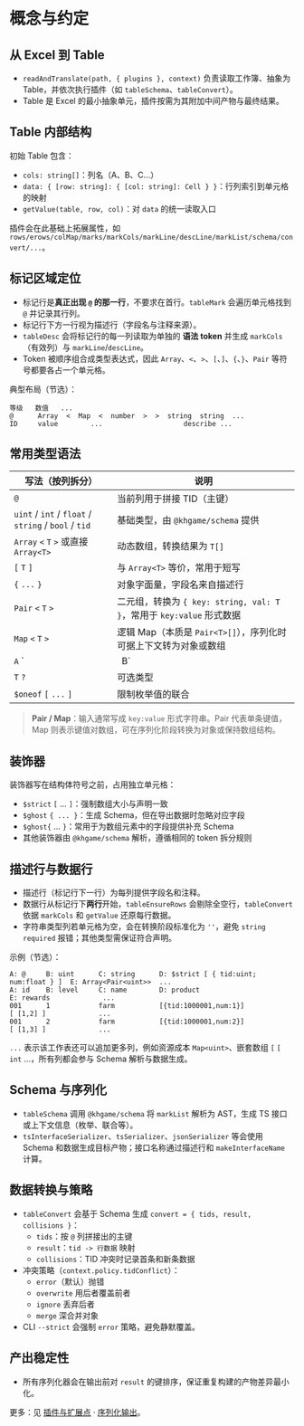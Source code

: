 # 概念与约定

## 从 Excel 到 Table

- `readAndTranslate(path, { plugins }, context)` 负责读取工作簿、抽象为 Table，并依次执行插件（如 `tableSchema`、`tableConvert`）。
- Table 是 Excel 的最小抽象单元，插件按需为其附加中间产物与最终结果。

## Table 内部结构

初始 Table 包含：
- `cols: string[]`：列名（A、B、C...）
- `data: { [row: string]: { [col: string]: Cell } }`：行列索引到单元格的映射
- `getValue(table, row, col)`：对 `data` 的统一读取入口

插件会在此基础上拓展属性，如 `rows/erows/colMap/marks/markCols/markLine/descLine/markList/schema/convert/...`。

## 标记区域定位

- 标记行是**真正出现 `@` 的那一行**，不要求在首行。`tableMark` 会遍历单元格找到 `@` 并记录其行列。
- 标记行下方一行视为描述行（字段名与注释来源）。
- `tableDesc` 会将标记行的每一列读取为单独的 **语法 token** 并生成 `markCols`（有效列）与 `markLine`/`descLine`。
- Token 被顺序组合成类型表达式，因此 `Array`、`<`、`>`、`[`、`]`、`{`、`}`、`Pair` 等符号都要各占一个单元格。

典型布局（节选）：
```
等级   数值   ...
@      Array  <  Map  <  number  >  >  string  string  ...
ID     value        ...                    describe ...
```

## 常用类型语法

| 写法（按列拆分） | 说明 |
| ---------------- | ---- |
| `@`              | 当前列用于拼接 TID（主键） |
| `uint` / `int` / `float` / `string` / `bool` / `tid` | 基础类型，由 `@khgame/schema` 提供 |
| `Array` `<` `T` `>` 或直接 `Array<T>` | 动态数组，转换结果为 `T[]` |
| `[` `T` `]`      | 与 `Array<T>` 等价，常用于短写 |
| `{` `...` `}`    | 对象字面量，字段名来自描述行 |
| `Pair` `<` `T` `>` | 二元组，转换为 `{ key: string, val: T }`，常用于 `key:value` 形式数据 |
| `Map` `<` `T` `>` | 逻辑 Map（本质是 `Pair<T>[]`），序列化时可据上下文转为对象或数组 |
| `A` `|` `B`      | 联合类型 |
| `T` `?`          | 可选类型 |
| `$oneof` `[` `...` `]` | 限制枚举值的联合 |

> **Pair / Map**：输入通常写成 `key:value` 形式字符串。Pair 代表单条键值，Map 则表示键值对数组，可在序列化阶段转换为对象或保持数组结构。

## 装饰器

装饰器写在结构体符号之前，占用独立单元格：
- `$strict` `[` ... `]`：强制数组大小与声明一致
- `$ghost` `{ ... }`：生成 Schema，但在导出数据时忽略对应字段
- `$ghost{` ... `}`：常用于为数组元素中的字段提供补充 Schema
- 其他装饰器由 `@khgame/schema` 解析，遵循相同的 token 拆分规则

## 描述行与数据行

- 描述行（标记行下一行）为每列提供字段名和注释。
- 数据行从标记行下**两行**开始，`tableEnsureRows` 会剔除全空行，`tableConvert` 依据 `markCols` 和 `getValue` 还原每行数据。
- 字符串类型列若单元格为空，会在转换阶段标准化为 `''`，避免 `string required` 报错；其他类型需保证符合声明。

示例（节选）：
```
A: @     B: uint      C: string      D: $strict [ { tid:uint; num:float } ]  E: Array<Pair<uint>>  ...
A: id    B: level     C: name        D: product                            E: rewards             ...
001      1            farm           [{tid:1000001,num:1}]                 [ [1,2] ]             ...
001      2            farm           [{tid:1000001,num:2}]                 [ [1,3] ]             ...
```

`...` 表示该工作表还可以追加更多列，例如资源成本 `Map<uint>`、嵌套数组 `[` `[` `int` ...，所有列都会参与 Schema 解析与数据生成。

## Schema 与序列化

- `tableSchema` 调用 `@khgame/schema` 将 `markList` 解析为 AST，生成 TS 接口或上下文信息（枚举、联合等）。
- `tsInterfaceSerializer`、`tsSerializer`、`jsonSerializer` 等会使用 Schema 和数据生成目标产物；接口名称通过描述行和 `makeInterfaceName` 计算。

## 数据转换与策略

- `tableConvert` 会基于 Schema 生成 `convert = { tids, result, collisions }`：
  - `tids`：按 `@` 列拼接出的主键
  - `result`：`tid -> 行数据` 映射
  - `collisions`：TID 冲突时记录首条和新条数据
- 冲突策略（`context.policy.tidConflict`）：
  - `error`（默认）抛错
  - `overwrite` 用后者覆盖前者
  - `ignore` 丢弃后者
  - `merge` 深合并对象
- CLI `--strict` 会强制 `error` 策略，避免静默覆盖。

## 产出稳定性

- 所有序列化器会在输出前对 `result` 的键排序，保证重复构建的产物差异最小化。

更多：见 [插件与扩展点](/guide/plugins) · [序列化输出](/guide/serializers)。
